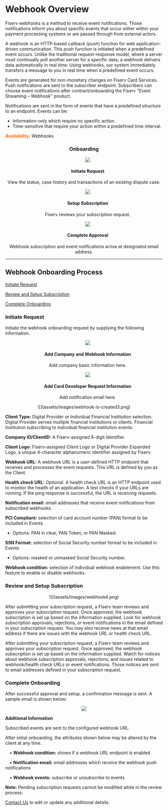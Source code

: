 # Webhook Overview


Fiserv webhooks is a method to receive event notifications. Those notifications inform you about specific events that occur either within your payment processing systems or are passed through from external actors.

A webhook is an HTTP-based callback (push) function for web application-driven communication. This push function is initiated when a predefined event occurs. Unlike the traditional request-response model, where a server must continually poll another server for a specific data, a webhook delivers data automatically in real time. Using webhooks, our system immediately transfers a message to you in real time when a predefined event occurs.

Events are generated for non-monetary changes on Fiserv Card Services. Push notifications are sent to the subscriber endpoint. Subscribers can choose event notifications after contract/onboarding the Fiserv "Event Streaming – Webhook" product.

Notifications are sent in the form of events that have a predefined structure to an endpoint. Events can be:

 * Information-only which require no specific action.
 * Time-sensitive that require your action within a predefined time interval.
 
**<span style="color:#ff6600;">Availability:</span>** Webhooks

 <h3 style="text-align: center">Onboarding</h3>

<style>
.col-md-4 ul li {
    list-style: none;
}
</style>

<div class="row" style="text-align:center;" markdown=1>
<div class="col-md-4" markdown=1>

*   ![](assets/images/webhook/webhook-initiate-request.png)
    
    #### Initiate Request
    
   View the status, case history and transactions of an existing dispute case.

</div>
<div class="col-md-4" markdown=1>

*   ![](assets/images/webhook/webhook-setup-subscription.png)

    #### Setup Subscription
    
    Fiserv reviews your subscription request. 

</div>
<div class="col-md-4" markdown=1>

*   ![](assets/images/webhook/webhook-complete-approval.png)
    
    #### Complete Approval
    
   Webhook subscription and event notifications arrive at designated email address.
    
</div>
</div>

<hr>

## Webhook Onboarding Process 


<a href="#one">Initiate Request</a>

<a href="#two">Review and Setup Subscription </a>

<a href="#three">Complete Onboarding</a>

<h3 id="one">Initiate Request</h3>

Initiate the webhook onboarding request by supplying the following information.

<style>
.col-md-4 ul li {
    list-style: none;
}
</style>

<div class="row" style="text-align:center;" markdown=1>
<div class="col-md-4" markdown=1>

*   ![](assets/images/Add-Webhook-Information.png)
    
    #### Add Company and Webhook Information
    
    Add company basic information here.

</div>

<div class="col-md-4" markdown=1>

*   ![](assets/images/Add-Card-Developer-RequestInformation.png)
    
    #### Add Card Developer Request Information

    Add notification email here.
    
</div>
</div>
<div class="row" style="text-align:center;"  markdown=1>
![](assets/images/webhook-is-created3.png)
</div>

**Client Type:** Digital Provider or Individual Financial Institution selection. Digital Provider serves multiple financial institutions or clients. Financial Institution subscribing to individual financial institution events.

**Company ID/ClientID:** A Fiserv-assigned 8-digit identifier.

**Client Logo:** Fiserv-assigned Client Logo or Digital Provider Expanded Logo, a unique 4-character alphanumeric identifier assigned by Fiserv.

**Webhook URL:** A webhook URL is a user-defined HTTP endpoint that receives and processes the event requests. This URL is defined by you as the Client.

**Health check URL:** _Optional_. A health check URL is an HTTP endpoint used to monitor the health of an application. A test checks if your URLs are running. If the ping response is successful, the URL is receiving requests.

**Notification email:** email addresses that receive event notifications from subscribed webhooks.

**PCI Compliant:** selection of card account number (PAN) format to be included in Events 
   - Options: PAN in clear, PAN Token, or PAN Masked.

**SSN Format:** selection of Social Security number format to be included in Events 
   - Options: masked or unmasked Social Security number.

**Webhook condition:** selection of individual webhook enablement. Use this feature to enable or disable webhooks.

<h3 id="two">Review and Setup Subscription</h3>

<div class="row" style="text-align:center;" markdown=1>
![](assets/images/webhook4.png)
 </div>


After submitting your subscription request, a Fiserv team reviews and approves your subscription request. Once approved, the webhook subscription is set up based on the information supplied. Look for webhook subscription approvals, rejections, or event notifications in the email defined in your subscription request. You may also receive news at that email address if there are issues with the webhook URL or health check URL.

After submitting your subscription request, a Fiserv team reviews and approves your subscription request. Once approved, the webhook subscription is set up based on the information supplied. Watch for notices about webhook subscription approvals, rejections, and issues related to webhook/health check URLs or event notifications. Those notices are sent to email addresses defined in your subscription request.


<h3 id="three">Complete Onboarding</h3>

After successful approval and setup, a confirmation message is sent. A sample email is shown below: 




<div class="row" style="text-align:center;" markdown=1>
<img src="./assets/images/webhook-status-approved.png">
</div>


**Additional Information**

Subscribed events are sent to the configured webhook URL.

After initial onboarding, the attributes shown below may be altered by the client at any time.

&emsp;• **Webhook condition:** shows if a webhook URL endpoint is enabled

&emsp;• **Notification email:** email addresses which receive the webhook push notifications

&emsp;• **Webhook events:** subscribe or unsubscribe to events

**Note:** Pending subscription requests cannot be modified while in the review process.

[Contact Us](https://www.fiserv.com/en/about-fiserv/contact-us.html) to edit or update any additional details.
